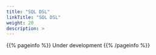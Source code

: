 ```yaml
---
title: "SQL DSL"
linkTitle: "SQL DSL"
weight: 20
description: >
---
```


{{% pageinfo %}} Under development {{% /pageinfo %}}
